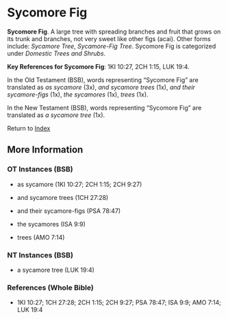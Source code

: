 # Sycomore Fig
**Sycomore Fig**. 
A large tree with spreading branches and fruit that grows on its trunk and branches, not very sweet like other figs (acai). 
Other forms include: 
*Sycamore Tree*, *Sycamore-Fig Tree*. 
Sycomore Fig is categorized under _Domestic Trees and Shrubs_. 


**Key References for Sycomore Fig**: 
1KI 10:27, 2CH 1:15, LUK 19:4. 


In the Old Testament (BSB), words representing “Sycomore Fig” are translated as 
*as sycamore* (3x), *and sycamore trees* (1x), *and their sycamore-figs* (1x), *the sycamores* (1x), *trees* (1x). 


In the New Testament (BSB), words representing “Sycomore Fig” are translated as 
*a sycamore tree* (1x). 


Return to [Index](00-Index.md)

## More Information

### OT Instances (BSB)

* as sycamore (1KI 10:27; 2CH 1:15; 2CH 9:27)

* and sycamore trees (1CH 27:28)

* and their sycamore-figs (PSA 78:47)

* the sycamores (ISA 9:9)

* trees (AMO 7:14)



### NT Instances (BSB)

* a sycamore tree (LUK 19:4)



### References (Whole Bible)

* 1KI 10:27; 1CH 27:28; 2CH 1:15; 2CH 9:27; PSA 78:47; ISA 9:9; AMO 7:14; LUK 19:4




